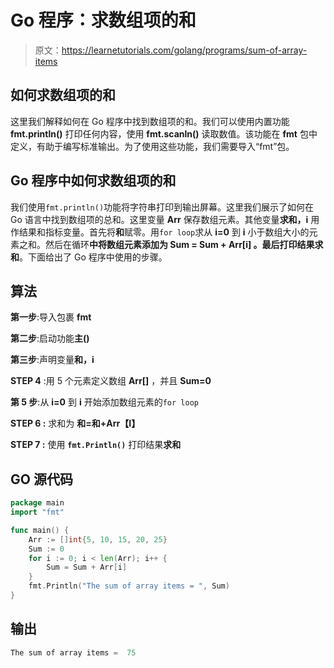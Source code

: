 # Go 程序：求数组项的和

> 原文：<https://learnetutorials.com/golang/programs/sum-of-array-items>

## 如何求数组项的和

这里我们解释如何在 Go 程序中找到数组项的和。我们可以使用内置功能 **fmt.println()** 打印任何内容，使用 **fmt.scanln()** 读取数值。该功能在 **fmt** 包中定义，有助于编写标准输出。为了使用这些功能，我们需要导入“fmt”包。

## Go 程序中如何求数组项的和

我们使用`fmt.println()`功能将字符串打印到输出屏幕。这里我们展示了如何在 Go 语言中找到数组项的总和。这里变量 **Arr** 保存数组元素。其他变量**求和，i** 用作结果和指标变量。首先将**和**赋零。用`for loop`求从 **i=0** 到 **i** 小于数组大小的元素之和。然后在循环**中将数组元素添加为 **Sum = Sum + Arr[i]** 。**最后打印结果**求和**。下面给出了 Go 程序中使用的步骤。

## 算法

**第一步**:导入包裹 **fmt**

**第二步**:启动功能**主()**

**第三步**:声明变量**和，i**

**STEP 4** :用 5 个元素定义数组 **Arr[]** ，并且 **Sum=0**

**第 5 步**:从 **i=0** 到 **i** 开始添加数组元素的`for loop`

****STEP 6** :** 求和为 ****和=和+Arr【I】****

****STEP 7** :** 使用 **`fmt.Println()`** 打印结果**求和**

## GO 源代码

```go
package main
import "fmt"

func main() {
    Arr := []int{5, 10, 15, 20, 25}
    Sum := 0
    for i := 0; i < len(Arr); i++ {
        Sum = Sum + Arr[i]
    }
    fmt.Println("The sum of array items = ", Sum)
}

```

## 输出

```go
The sum of array items =  75
```